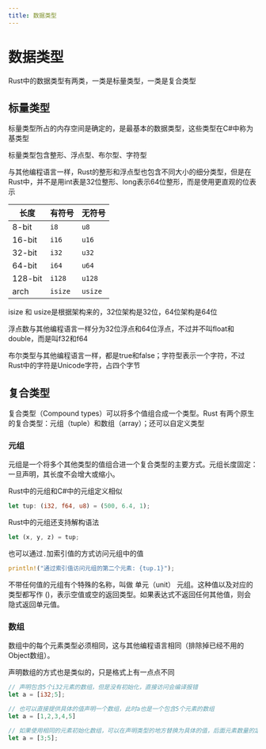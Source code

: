 ```yaml
---
title: 数据类型
---
```


# 数据类型

Rust中的数据类型有两类，一类是标量类型，一类是复合类型

## 标量类型

标量类型所占的内存空间是确定的，是最基本的数据类型，这些类型在C#中称为基类型

标量类型包含整形、浮点型、布尔型、字符型

与其他编程语言一样，Rust的整形和浮点型也包含不同大小的细分类型，但是在Rust中，并不是用int表是32位整形、long表示64位整形，而是使用更直观的位表示


| 长度   | 有符号   | 无符号   |
|---------|---------|----------|
| 8-bit   | `i8`    | `u8`     |
| 16-bit  | `i16`   | `u16`    |
| 32-bit  | `i32`   | `u32`    |
| 64-bit  | `i64`   | `u64`    |
| 128-bit | `i128`  | `u128`   |
| arch    | `isize` | `usize`  |

isize 和 usize是根据架构来的，32位架构是32位，64位架构是64位

浮点数与其他编程语言一样分为32位浮点和64位浮点，不过并不叫float和double，而是叫f32和f64

布尔类型与其他编程语言一样，都是true和false；字符型表示一个字符，不过Rust中的字符是Unicode字符，占四个字节

## 复合类型

复合类型（Compound types）可以将多个值组合成一个类型。Rust 有两个原生的复合类型：元组（tuple）和数组（array）；还可以自定义类型

### 元组

元组是一个将多个其他类型的值组合进一个复合类型的主要方式。元组长度固定：一旦声明，其长度不会增大或缩小。

Rust中的元组和C#中的元组定义相似
```rust
let tup: (i32, f64, u8) = (500, 6.4, 1);
```

Rust中的元组还支持解构语法
```rust
let (x, y, z) = tup;
```
也可以通过`.`加索引值的方式访问元组中的值
```rust
println!("通过索引值访问元组的第二个元素: {tup.1}");
```

不带任何值的元组有个特殊的名称，叫做 单元（unit） 元组。这种值以及对应的类型都写作 ()，表示空值或空的返回类型。如果表达式不返回任何其他值，则会隐式返回单元值。

### 数组

数组中的每个元素类型必须相同，这与其他编程语言相同（排除掉已经不用的Object数组）。

声明数组的方式也是类似的，只是格式上有一点点不同

```rust
// 声明包含5个i32元素的数组，但是没有初始化，直接访问会编译报错
let a = [i32;5];

// 也可以直接提供具体的值声明一个数组，此时a也是一个包含5个元素的数组
let a = [1,2,3,4,5]

// 如果使用相同的元素初始化数组，可以在声明类型的地方替换为具体的值，后面元素数量的定义不变，会初始化为一个包含了指定数量，所有元素都初始化为提供的具体的值的数组
let a = [3;5];